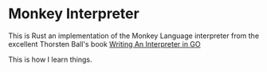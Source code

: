 # Monkey Interpreter

This is Rust an implementation of the Monkey Language interpreter from the excellent
Thorsten Ball's book [Writing An Interpreter in GO](https://interpreterbook.com/)

This is how I learn things.
